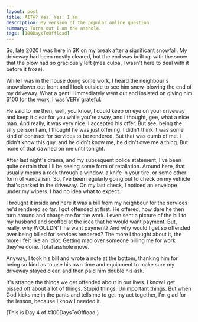 ```yaml
---
layout: post
title: AITA? Yes. Yes, I am.
description: My version of the popular online question
summary: Turns out I am the asshole.
tags: [100DaysToOffload]
---
```


So, late 2020 I was here in SK on my break after a significant snowfall. My driveway had been mostly cleared, but the end was built up with the snow that the plow had so graciously left (mea culpa, I wasn't here to deal with it before it froze).

While I was in the house doing some work, I heard the neighbour's snowblower out front and I look outside to see him snow-blowing the end of my driveway. What a gent! I immediately went out and insisted on giving him $100 for the work, I was VERY grateful.

He said to me then, well, you know, I could keep on eye on your driveway and keep it clear for you while you're away, and I thought, gee, what a nice man. And really, it was very nice. I accepted his offer. But see, being the silly person I am, I thought he was just offering. I didn't think it was some kind of contract for services to be rendered. But that was dumb of me. I didn't know this guy, and he didn't know me, he didn't owe me a thing. But none of that dawned on me until tonight.

After last night's drama, and my subsequent police statement, I've been quite certain that I'll be seeing some form of retaliation. Around here, that usually means a rock through a window, a knife in your tire, or some other form of vandalism. So, I've been regularly going out to check on my vehicle that's parked in the driveway. On my last check, I noticed an envelope under my wipers. I had no idea what to expect.

I brought it inside and here it was a bill from my neighbour for the services he'd rendered so far. I got offended at first. He offered, how dare he then turn around and charge me for the work. I even sent a picture of the bill to my husband and scoffed at the idea that he would want payment. But, really, why WOULDN'T he want payment? And why would I get so offended over being billed for services rendered? The more I thought about it, the more I felt like an idiot. Getting mad over someone billing me for work they've done. Total asshole move.

Anyway, I took his bill and wrote a note at the bottom, thanking him for being so kind as to use his own time and equipment to make sure my driveway stayed clear, and then paid him double his ask.

It's strange the things we get offended about in our lives. I know I get pissed off about a lot of things. Stupid things. Unimportant things. But when God kicks me in the pants and tells me to get my act together, I'm glad for the lesson, because I know I needed it.

(This is Day 4 of #100DaysToOffload.)
